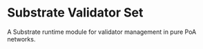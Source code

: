 # Substrate Validator Set

A Substrate runtime module for validator management in pure PoA networks.
